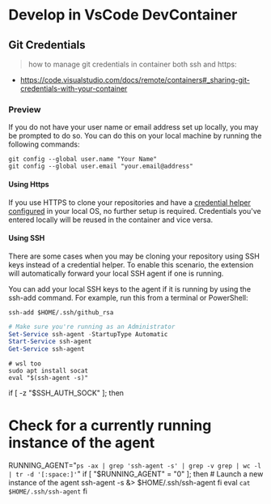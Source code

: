 # Develop in VsCode DevContainer

## Git Credentials

> how to manage git credentials in container both ssh and https:

- https://code.visualstudio.com/docs/remote/containers#_sharing-git-credentials-with-your-container

### Preview

If you do not have your user name or email address set up locally, you may be prompted to do so. You can do this on your local machine by running the following commands:

```
git config --global user.name "Your Name"
git config --global user.email "your.email@address"
```

#### Using Https

If you use HTTPS to clone your repositories and have a 
[credential helper configured](https://help.github.com/articles/caching-your-github-password-in-git)
in your local OS, no further setup is required. 
Credentials you've entered locally will be reused in the container and vice versa.

#### Using SSH

There are some cases when you may be cloning your repository using SSH keys instead of a credential helper. 
To enable this scenario, the extension will automatically forward your local SSH agent if one is running.

You can add your local SSH keys to the agent if it is running by using the ssh-add command. For example, run this from a terminal or PowerShell:

`ssh-add $HOME/.ssh/github_rsa`

```powershell
# Make sure you're running as an Administrator
Set-Service ssh-agent -StartupType Automatic
Start-Service ssh-agent
Get-Service ssh-agent

```

```shell
# wsl too
sudo apt install socat
eval "$(ssh-agent -s)"
```

if [ -z "$SSH_AUTH_SOCK" ]; then
   # Check for a currently running instance of the agent
   RUNNING_AGENT="`ps -ax | grep 'ssh-agent -s' | grep -v grep | wc -l | tr -d '[:space:]'`"
   if [ "$RUNNING_AGENT" = "0" ]; then
        # Launch a new instance of the agent
        ssh-agent -s &> $HOME/.ssh/ssh-agent
   fi
   eval `cat $HOME/.ssh/ssh-agent`
fi

